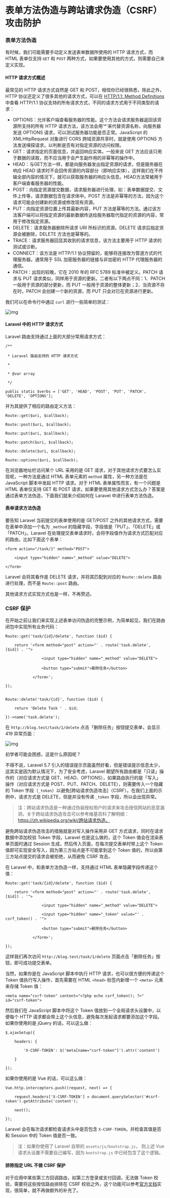 # 表单方法伪造与跨站请求伪造（CSRF）攻击防护

### 表单方法伪造

有时候，我们可能需要手动定义发送表单数据所使用的 HTTP 请求方式，而 HTML 表单仅支持 `GET` 和 `POST` 两种方式，如果要使用其他的方式，则需要自己来定义实现。

#### HTTP 请求方式概述

最常见的 HTTP 请求方式自然是 GET 和 POST，相信你已经很熟悉，除此之外，HTTP 协议还定义了很多其他的请求方式，可以在 [HTTP/1.1: Method Definitions](https://www.w3.org/Protocols/rfc2616/rfc2616-sec9.html) 中查看 HTTP/1.1 协议支持的所有请求方式，不同的请求方式用于不同类型的请求：

- OPTIONS：允许客户端查看服务器的性能。这个方法会请求服务器返回该资源所支持的所有 HTTP 请求方法，该方法会用'*'来代替资源名称，向服务器发送 OPTIONS 请求，可以测试服务器功能是否正常。JavaScript 的 XMLHttpRequest 对象进行 CORS 跨域资源共享时，就是使用 OPTIONS 方法发送嗅探请求，以判断是否有对指定资源的访问权限。
- GET：请求指定的页面信息，并返回响应实体。一般来说 GET 方法应该只用于数据的读取，而不应当用于会产生副作用的非幂等的操作中。
- HEAD：与GET方法一样，都是向服务器发出指定资源的请求，但是服务器在响应 HEAD 请求时不会回传资源的内容部分（即响应实体），这样我们在不传输全部内容的情况下，就可以获取服务器的响应头信息。HEAD方法常被用于客户端查看服务器的性能。
- POST：向指定资源提交数据，请求服务器进行处理，如：表单数据提交、文件上传等，请求数据包含在请求体中。POST 方法是非幂等的方法，因为这个请求可能会创建新的资源或修改现有资源。
- PUT：向指定资源位置上传其最新内容，PUT 方法是幂等的方法。通过该方法客户端可以将指定资源的最新数据传送给服务器取代指定的资源的内容，常用于修改指定资源。
- DELETE：请求服务器删除所请求 URI 所标识的资源。DELETE 请求后指定资源会被删除，DELETE 方法也是幂等的。
- TRACE：请求服务器回显其收到的请求信息，该方法主要用于 HTTP 请求的测试或诊断。
- CONNECT：该方法是 HTTP/1.1 协议预留的，能够将连接改为管道方式的代理服务器。通常用于 SSL 加密服务器的链接与非加密的 HTTP 代理服务器的通信。
- PATCH：出现的较晚，它在 2010 年的 RFC 5789 标准中被定义。PATCH 请求与 PUT 请求类似，同样用于资源的更新。二者有以下两点不同：1、PATCH 一般用于资源的部分更新，而 PUT 一般用于资源的整体更新；2、当资源不存在时，PATCH 会创建一个新的资源，而 PUT 只会对已在资源进行更新。

我们可以在命令行中通过 `curl` 进行一些简单的测试：

![img](%E8%A1%A8%E5%8D%95%E6%96%B9%E6%B3%95%E4%BC%AA%E9%80%A0%E4%B8%8E%E8%B7%A8%E7%AB%99%E8%AF%B7%E6%B1%82%E4%BC%AA%E9%80%A0%EF%BC%88CSRF%EF%BC%89%E6%94%BB%E5%87%BB%E9%98%B2%E6%8A%A4/fa0f5cc20410c586c228938bbbaf47e2.jpg)

#### Laravel 中的 HTTP 请求方式

Laravel 路由支持通过上面的大部分常用请求方式：

```
/**
```

```
 * Laravel 路由支持的 HTTP 请求方式
```

```
 *
```

```
 * @var array
```

```
 */
```

```
public static $verbs = ['GET', 'HEAD', 'POST', 'PUT', 'PATCH', 'DELETE', 'OPTIONS'];
```



并为其提供了相应的路由定义方法：

```
Route::get($uri, $callback);
```

```
Route::post($uri, $callback);
```

```
Route::put($uri, $callback);
```

```
Route::patch($uri, $callback);
```

```
Route::delete($uri, $callback);
```

```
Route::options($uri, $callback);
```



在浏览器地址栏访问某个 URL 采用的是 GET 请求，对于其他请求方式要怎么实现呢，一种方法是通过 HTML 表单元素的 `method` 属性，另一种方法是在 JavaScript 脚本中发起 HTTP 请求。对于 HTML 表单属性而言，有一个问题是 HTML 表单仅支持 GET 和 POST 请求，如果要使用其他请求方式怎么办？答案是通过表单方法伪造，下面我们就来介绍如何在 Laravel 中进行表单方法伪造。

#### 表单请求方法伪造

要告知 Laravel 当前提交的表单使用的是 GET/POST 之外的其他请求方式，需要在表单中添加一个名为 `_method` 的隐藏字段，字段值是「PUT」、「DELETE」或 「PATCH」。Laravel 在处理提交表单请求时，会将字段值作为请求方式匹配对应的路由。比如下面这个表单：

```
<form action="/task/1" method="POST"> 
```

```
    <input type="hidden" name="_method" value="DELETE"> 
```

```
</form>
```



Laravel 会将其看作是 DELETE 请求，并将其匹配到对应的 `Route::delete` 路由进行处理，而不是 `Route::post` 路由。

其他请求方式实现方式也是一样，不再赘述。

### CSRF 保护

在开始之前让我们来实现上述表单访问伪造的完整示例，为简单起见，我们在路由闭包中实现所有业务代码：

```
Route::get('task/{id}/delete', function ($id) {
```

```
    return '<form method="post" action="' . route('task.delete', [$id]) . '">
```

```
                <input type="hidden" name="_method" value="DELETE"> 
```

```
                <button type="submit">删除任务</button>
```

```
            </form>';
```

```
});
```

```

```

```
Route::delete('task/{id}', function ($id) {
```

```
    return 'Delete Task ' . $id;
```

```
})->name('task.delete');
```



在 `http://blog.test/task/1/delete` 点击「删除任务」按钮提交表单，会显示 419 异常页面：

![img](%E8%A1%A8%E5%8D%95%E6%96%B9%E6%B3%95%E4%BC%AA%E9%80%A0%E4%B8%8E%E8%B7%A8%E7%AB%99%E8%AF%B7%E6%B1%82%E4%BC%AA%E9%80%A0%EF%BC%88CSRF%EF%BC%89%E6%94%BB%E5%87%BB%E9%98%B2%E6%8A%A4/91ccc10f2785e3674f455a006b29e43e.jpg)

初学者可能会困惑，这是什么原因呢？

不得不说，Laravel 5.7 引入的错误提示页面虽然好看，但是错误提示信息太少，这其实是因为默认情况下，为了安全考虑，Laravel 期望所有路由都是「只读」操作的（对应请求方式是 GET、HEAD、OPTIONS），如果路由执行的是「写入」操作（对应请求方式是 POST、PUT、PATCH、DELETE），则需要传入一个隐藏的 Token 字段（`_token`）以避免[跨站请求伪造攻击]（CSRF）。在我们上面的示例中，请求方式是 DELETE，但是并没有传递 `_token` 字段，所以会出现异常。

> 注：跨站请求伪造是一种通过伪装授权用户的请求来攻击授信网站的恶意漏洞，关于跨站请求伪造攻击可以参考维基百科了解明细：https://zh.wikipedia.org/wiki/跨站请求伪造。

避免跨站请求伪造攻击的措施就是对写入操作采用非 GET 方式请求，同时在请求数据中添加校验 Token 字段，Laravel 也是这么做的，这个 Token 值会在渲染表单页面时通过 Session 生成，然后传入页面，在每次提交表单时带上这个 Token 值即可实现安全写入，因为第三方站点是不可能拿到这个 Token 值的，所以由第三方站点提交的请求会被拒绝，从而避免 CSRF 攻击。

在 Laravel 中，和表单方法伪造一样，支持通过 HTML 表单隐藏字段传递这个值：

```
Route::get('task/{id}/delete', function ($id) {
```

```
    return '<form method="post" action="' . route('task.delete', [$id]) . '">
```

```
                <input type="hidden" name="_method" value="DELETE"> 
```

```
                <input type="hidden" name="_token" value="' . csrf_token() . '">
```

```
                <button type="submit">删除任务</button>
```

```
            </form>';
```

```
});
```



这样我们再次访问 `http://blog.test/task/1/delete` 页面点击「删除任务」按钮，即可成功提交表单。

当然，如果你是在 JavaScript 脚本中执行 HTTP 请求，也可以很方便的传递这个 Token 值执行写入操作，首先需要在 HTML `<head>` 标签内新增一个 `<meta>` 元素来存储 Token 值：

```
<meta name="csrf-token" content="<?php echo csrf_token(); ?>" id="csrf-token">
```



然后我们在 JavaScript 脚本中将这个 Token 值放到一个全局请求头设置中，以便每个 HTTP 请求都会带上这个头信息，避免每次发起请求都要添加这个字段。如果你使用的是 jQuery 的话，可以这么做：

```
$.ajaxSetup({
```

```
    headers: {
```

```
        'X-CSRF-TOKEN': $('meta[name="csrf-token"]').attr('content')
```

```
    } 
```

```
});
```



如果你使用的是 Vue 的话，可以这么做：

```
Vue.http.interceptors.push((request, next) => {
```

```
    request.headers['X-CSRF-TOKEN'] = document.querySelector('#csrf-token').getAttribute('content');
```

```
    next();
```

```
});
```



Laravel 会在每次请求都检查请求头中是否包含 `X-CSRF-TOKEN`，并检查其值是否和 Session 中的 Token 值是否一致。

> 注：如果你使用了 Laravel 自带的 `assets/js/bootstrap.js`， 则上述 Vue 请求头设置不需要自己编写，因为 `bootstrap.js` 中已经包含了这个逻辑。

#### 排除指定 URL 不做 CSRF 保护

对于应用中某些第三方回调路由，如第三方登录或支付回调，无法做 Token 校验，需要将这些授信路由排除在 CSRF 校验之外，这个功能可以参考[官方文档](https://laravelacademy.org/post/9540.html#toc-1)实现，很简单，就不再做额外的补充了。